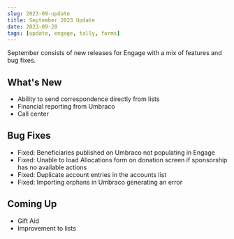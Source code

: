 ```yaml
---
slug: 2023-09-update
title: September 2023 Update
date: 2023-09-28
tags: [update, engage, tally, forms]
---
```


September consists of new releases for Engage with a mix of features and bug fixes.

<!--truncate-->

## What's New

- Ability to send correspondence directly from lists
- Financial reporting from Umbraco
- Call center 

## Bug Fixes

- Fixed: Beneficiaries published on Umbraco not populating in Engage
- Fixed: Unable to load Allocations form on donation screen if sponsorship has no available actions 
- Fixed: Duplicate account entries in the accounts list 
- Fixed: Importing orphans in Umbraco generating an error

## Coming Up

- Gift Aid
- Improvement to lists 